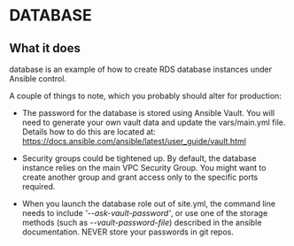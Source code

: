 # DATABASE

## What it does

database is an example of how to create RDS database instances under Ansible control.

A couple of things to note, which you probably should alter for production:

* The password for the database is stored using Ansible Vault.  You will need to generate your own vault data and update the vars/main.yml file.  Details how to do this are located at:  https://docs.ansible.com/ansible/latest/user_guide/vault.html

* Security groups could be tightened up.  By default, the database instance relies on the main VPC Security Group.  You might want to create another group and grant access only to the specific ports required.

* When you launch the database role out of site.yml, the command line needs to include *'--ask-vault-password'*, or use one of the storage methods (such as *--vault-password-file*) described in the ansible documentation.  NEVER store your passwords in git repos.


